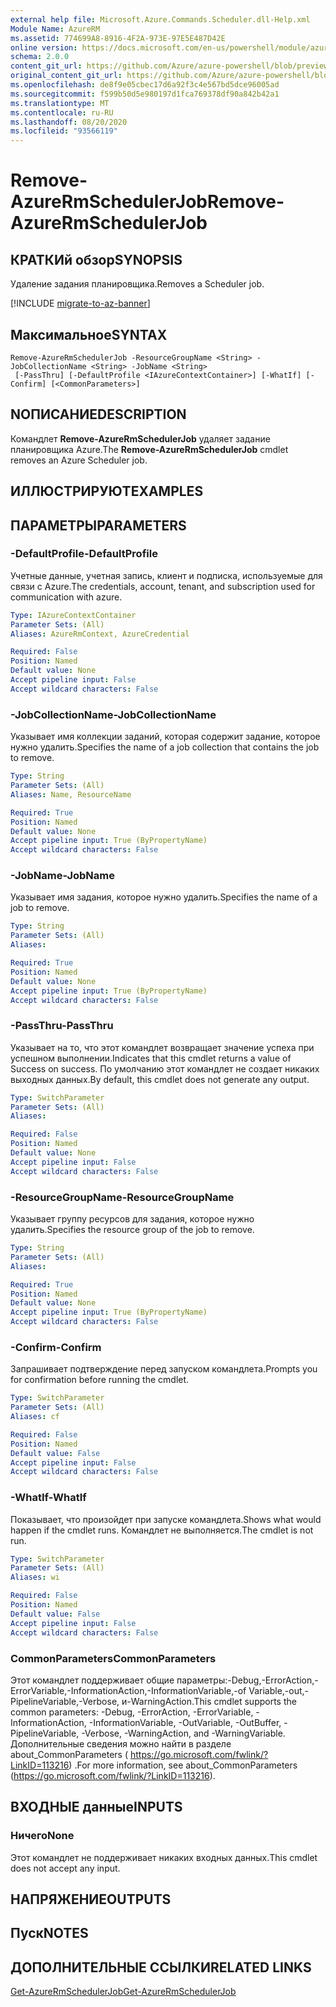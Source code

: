```yaml
---
external help file: Microsoft.Azure.Commands.Scheduler.dll-Help.xml
Module Name: AzureRM
ms.assetid: 774699A8-8916-4F2A-973E-97E5E487D42E
online version: https://docs.microsoft.com/en-us/powershell/module/azurerm.scheduler/remove-azurermschedulerjob
schema: 2.0.0
content_git_url: https://github.com/Azure/azure-powershell/blob/preview/src/ResourceManager/Scheduler/Commands.Scheduler/help/Remove-AzureRmSchedulerJob.md
original_content_git_url: https://github.com/Azure/azure-powershell/blob/preview/src/ResourceManager/Scheduler/Commands.Scheduler/help/Remove-AzureRmSchedulerJob.md
ms.openlocfilehash: de8f9e05cbec17d6a92f3c4e567bd5dce96005ad
ms.sourcegitcommit: f599b50d5e980197d1fca769378df90a842b42a1
ms.translationtype: MT
ms.contentlocale: ru-RU
ms.lasthandoff: 08/20/2020
ms.locfileid: "93566119"
---
```

# <span data-ttu-id="93d5c-101">Remove-AzureRmSchedulerJob</span><span class="sxs-lookup"><span data-stu-id="93d5c-101">Remove-AzureRmSchedulerJob</span></span>

## <span data-ttu-id="93d5c-102">КРАТКИй обзор</span><span class="sxs-lookup"><span data-stu-id="93d5c-102">SYNOPSIS</span></span>
<span data-ttu-id="93d5c-103">Удаление задания планировщика.</span><span class="sxs-lookup"><span data-stu-id="93d5c-103">Removes a Scheduler job.</span></span>

[!INCLUDE [migrate-to-az-banner](../../includes/migrate-to-az-banner.md)]

## <span data-ttu-id="93d5c-104">Максимальное</span><span class="sxs-lookup"><span data-stu-id="93d5c-104">SYNTAX</span></span>

```
Remove-AzureRmSchedulerJob -ResourceGroupName <String> -JobCollectionName <String> -JobName <String>
 [-PassThru] [-DefaultProfile <IAzureContextContainer>] [-WhatIf] [-Confirm] [<CommonParameters>]
```

## <span data-ttu-id="93d5c-105">NОПИСАНИЕ</span><span class="sxs-lookup"><span data-stu-id="93d5c-105">DESCRIPTION</span></span>
<span data-ttu-id="93d5c-106">Командлет **Remove-AzureRmSchedulerJob** удаляет задание планировщика Azure.</span><span class="sxs-lookup"><span data-stu-id="93d5c-106">The **Remove-AzureRmSchedulerJob** cmdlet removes an Azure Scheduler job.</span></span>

## <span data-ttu-id="93d5c-107">ИЛЛЮСТРИРУЮТ</span><span class="sxs-lookup"><span data-stu-id="93d5c-107">EXAMPLES</span></span>

## <span data-ttu-id="93d5c-108">ПАРАМЕТРЫ</span><span class="sxs-lookup"><span data-stu-id="93d5c-108">PARAMETERS</span></span>

### <span data-ttu-id="93d5c-109">-DefaultProfile</span><span class="sxs-lookup"><span data-stu-id="93d5c-109">-DefaultProfile</span></span>
<span data-ttu-id="93d5c-110">Учетные данные, учетная запись, клиент и подписка, используемые для связи с Azure.</span><span class="sxs-lookup"><span data-stu-id="93d5c-110">The credentials, account, tenant, and subscription used for communication with azure.</span></span>

```yaml
Type: IAzureContextContainer
Parameter Sets: (All)
Aliases: AzureRmContext, AzureCredential

Required: False
Position: Named
Default value: None
Accept pipeline input: False
Accept wildcard characters: False
```

### <span data-ttu-id="93d5c-111">-JobCollectionName</span><span class="sxs-lookup"><span data-stu-id="93d5c-111">-JobCollectionName</span></span>
<span data-ttu-id="93d5c-112">Указывает имя коллекции заданий, которая содержит задание, которое нужно удалить.</span><span class="sxs-lookup"><span data-stu-id="93d5c-112">Specifies the name of a job collection that contains the job to remove.</span></span>

```yaml
Type: String
Parameter Sets: (All)
Aliases: Name, ResourceName

Required: True
Position: Named
Default value: None
Accept pipeline input: True (ByPropertyName)
Accept wildcard characters: False
```

### <span data-ttu-id="93d5c-113">-JobName</span><span class="sxs-lookup"><span data-stu-id="93d5c-113">-JobName</span></span>
<span data-ttu-id="93d5c-114">Указывает имя задания, которое нужно удалить.</span><span class="sxs-lookup"><span data-stu-id="93d5c-114">Specifies the name of a job to remove.</span></span>

```yaml
Type: String
Parameter Sets: (All)
Aliases: 

Required: True
Position: Named
Default value: None
Accept pipeline input: True (ByPropertyName)
Accept wildcard characters: False
```

### <span data-ttu-id="93d5c-115">-PassThru</span><span class="sxs-lookup"><span data-stu-id="93d5c-115">-PassThru</span></span>
<span data-ttu-id="93d5c-116">Указывает на то, что этот командлет возвращает значение успеха при успешном выполнении.</span><span class="sxs-lookup"><span data-stu-id="93d5c-116">Indicates that this cmdlet returns a value of Success on success.</span></span>
<span data-ttu-id="93d5c-117">По умолчанию этот командлет не создает никаких выходных данных.</span><span class="sxs-lookup"><span data-stu-id="93d5c-117">By default, this cmdlet does not generate any output.</span></span>

```yaml
Type: SwitchParameter
Parameter Sets: (All)
Aliases: 

Required: False
Position: Named
Default value: None
Accept pipeline input: False
Accept wildcard characters: False
```

### <span data-ttu-id="93d5c-118">-ResourceGroupName</span><span class="sxs-lookup"><span data-stu-id="93d5c-118">-ResourceGroupName</span></span>
<span data-ttu-id="93d5c-119">Указывает группу ресурсов для задания, которое нужно удалить.</span><span class="sxs-lookup"><span data-stu-id="93d5c-119">Specifies the resource group of the job to remove.</span></span>

```yaml
Type: String
Parameter Sets: (All)
Aliases: 

Required: True
Position: Named
Default value: None
Accept pipeline input: True (ByPropertyName)
Accept wildcard characters: False
```

### <span data-ttu-id="93d5c-120">-Confirm</span><span class="sxs-lookup"><span data-stu-id="93d5c-120">-Confirm</span></span>
<span data-ttu-id="93d5c-121">Запрашивает подтверждение перед запуском командлета.</span><span class="sxs-lookup"><span data-stu-id="93d5c-121">Prompts you for confirmation before running the cmdlet.</span></span>

```yaml
Type: SwitchParameter
Parameter Sets: (All)
Aliases: cf

Required: False
Position: Named
Default value: False
Accept pipeline input: False
Accept wildcard characters: False
```

### <span data-ttu-id="93d5c-122">-WhatIf</span><span class="sxs-lookup"><span data-stu-id="93d5c-122">-WhatIf</span></span>
<span data-ttu-id="93d5c-123">Показывает, что произойдет при запуске командлета.</span><span class="sxs-lookup"><span data-stu-id="93d5c-123">Shows what would happen if the cmdlet runs.</span></span>
<span data-ttu-id="93d5c-124">Командлет не выполняется.</span><span class="sxs-lookup"><span data-stu-id="93d5c-124">The cmdlet is not run.</span></span>

```yaml
Type: SwitchParameter
Parameter Sets: (All)
Aliases: wi

Required: False
Position: Named
Default value: False
Accept pipeline input: False
Accept wildcard characters: False
```

### <span data-ttu-id="93d5c-125">CommonParameters</span><span class="sxs-lookup"><span data-stu-id="93d5c-125">CommonParameters</span></span>
<span data-ttu-id="93d5c-126">Этот командлет поддерживает общие параметры:-Debug,-ErrorAction,-ErrorVariable,-InformationAction,-InformationVariable,-of Variable,-out,-PipelineVariable,-Verbose, и-WarningAction.</span><span class="sxs-lookup"><span data-stu-id="93d5c-126">This cmdlet supports the common parameters: -Debug, -ErrorAction, -ErrorVariable, -InformationAction, -InformationVariable, -OutVariable, -OutBuffer, -PipelineVariable, -Verbose, -WarningAction, and -WarningVariable.</span></span> <span data-ttu-id="93d5c-127">Дополнительные сведения можно найти в разделе about_CommonParameters ( https://go.microsoft.com/fwlink/?LinkID=113216) .</span><span class="sxs-lookup"><span data-stu-id="93d5c-127">For more information, see about_CommonParameters (https://go.microsoft.com/fwlink/?LinkID=113216).</span></span>

## <span data-ttu-id="93d5c-128">ВХОДНЫЕ данные</span><span class="sxs-lookup"><span data-stu-id="93d5c-128">INPUTS</span></span>

### <span data-ttu-id="93d5c-129">Ничего</span><span class="sxs-lookup"><span data-stu-id="93d5c-129">None</span></span>
<span data-ttu-id="93d5c-130">Этот командлет не поддерживает никаких входных данных.</span><span class="sxs-lookup"><span data-stu-id="93d5c-130">This cmdlet does not accept any input.</span></span>

## <span data-ttu-id="93d5c-131">НАПРЯЖЕНИЕ</span><span class="sxs-lookup"><span data-stu-id="93d5c-131">OUTPUTS</span></span>

## <span data-ttu-id="93d5c-132">Пуск</span><span class="sxs-lookup"><span data-stu-id="93d5c-132">NOTES</span></span>

## <span data-ttu-id="93d5c-133">ДОПОЛНИТЕЛЬНЫЕ ССЫЛКИ</span><span class="sxs-lookup"><span data-stu-id="93d5c-133">RELATED LINKS</span></span>

[<span data-ttu-id="93d5c-134">Get-AzureRmSchedulerJob</span><span class="sxs-lookup"><span data-stu-id="93d5c-134">Get-AzureRmSchedulerJob</span></span>](./Get-AzureRmSchedulerJob.md)


